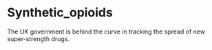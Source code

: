 # Synthetic_opioids
The UK government is behind the curve in tracking the spread of new super-strength drugs.
